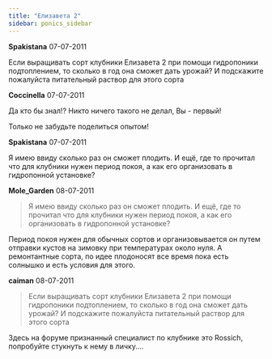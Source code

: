 ```yaml
---
title: "Елизавета 2"
sidebar: ponics_sidebar
---
```


**Spakistana** 07-07-2011

Если выращивать сорт клубники Елизавета 2 при помощи гидропоники подтоплением, то сколько в год она сможет дать урожай? И подскажите пожалуйста питательный раствор для этого сорта


**Coccinella** 07-07-2011

Да кто бы знал!? Никто ничего такого не делал, Вы - первый!

Только не забудьте поделиться опытом!


**Spakistana** 07-07-2011

Я имею ввиду сколько раз он сможет плодить. И ещё, где то прочитал что для клубники нужен период покоя, а как его организовать в гидропонной установке?


**Mole_Garden** 08-07-2011

> Я имею ввиду сколько раз он сможет плодить. И ещё, где то прочитал что для клубники нужен период покоя, а как его организовать в гидропонной установке?

Период покоя нужен для обычных сортов и организовывается он путем отправки кустов на зимовку при температурах около нуля. А ремонтантные сорта, по идее плодоносят все время пока есть солнышко и есть условия для этого. 


**caiman** 08-07-2011

> Если выращивать сорт клубники Елизавета 2 при помощи гидропоники подтоплением, то сколько в год она сможет дать урожай? И подскажите пожалуйста питательный раствор для этого сорта

Здесь на форуме признанный специалист по клубнике это Rossich, попробуйте стукнуть к нему в личку....


